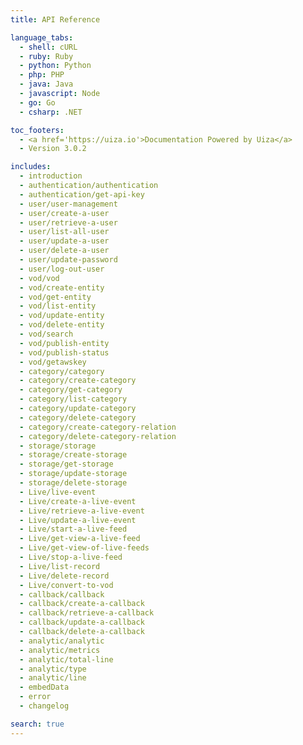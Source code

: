 ```yaml
---
title: API Reference

language_tabs:
  - shell: cURL
  - ruby: Ruby
  - python: Python
  - php: PHP
  - java: Java
  - javascript: Node
  - go: Go
  - csharp: .NET

toc_footers:
  - <a href='https://uiza.io'>Documentation Powered by Uiza</a>
  - Version 3.0.2

includes:
  - introduction
  - authentication/authentication
  - authentication/get-api-key
  - user/user-management
  - user/create-a-user
  - user/retrieve-a-user
  - user/list-all-user
  - user/update-a-user
  - user/delete-a-user
  - user/update-password
  - user/log-out-user
  - vod/vod
  - vod/create-entity
  - vod/get-entity
  - vod/list-entity
  - vod/update-entity
  - vod/delete-entity
  - vod/search
  - vod/publish-entity
  - vod/publish-status
  - vod/getawskey
  - category/category
  - category/create-category
  - category/get-category
  - category/list-category
  - category/update-category
  - category/delete-category
  - category/create-category-relation
  - category/delete-category-relation
  - storage/storage
  - storage/create-storage
  - storage/get-storage
  - storage/update-storage
  - storage/delete-storage
  - Live/live-event
  - Live/create-a-live-event
  - Live/retrieve-a-live-event
  - Live/update-a-live-event
  - Live/start-a-live-feed
  - Live/get-view-a-live-feed
  - Live/get-view-of-live-feeds
  - Live/stop-a-live-feed
  - Live/list-record
  - Live/delete-record
  - Live/convert-to-vod
  - callback/callback
  - callback/create-a-callback
  - callback/retrieve-a-callback
  - callback/update-a-callback
  - callback/delete-a-callback
  - analytic/analytic
  - analytic/metrics
  - analytic/total-line
  - analytic/type
  - analytic/line
  - embedData
  - error
  - changelog

search: true
---
```

